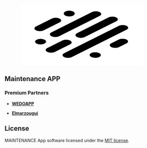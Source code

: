 <p align="center">
    <a href="/" target="_blank">
        <img src="./logo.svg" width="400" height="200">
    </a>
</p>

## Maintenance APP

### Premium Partners

- **[WEDOAPP](https://wedoapp.ma/)**
  
- **[Elmarzougui](https://elmarzougui.com/)**


## License

MAINTENANCE App software licensed under the [MIT license](https://opensource.org/licenses/MIT).
